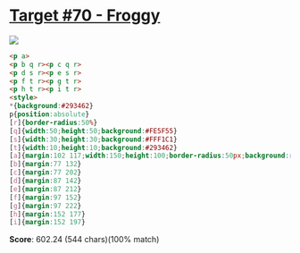 # [Target #70 - Froggy](https://cssbattle.dev/play/70)

![](https://cssbattle.dev/targets/70.png)

```HTML
<p a>
<p b q r><p c q r>
<p d s r><p e s r>
<p f t r><p g t r>
<p h t r><p i t r>
<style>
*{background:#293462}
p{position:absolute}
[r]{border-radius:50%}
[q]{width:50;height:50;background:#FE5F55}
[s]{width:30;height:30;background:#FFF1C1}
[t]{width:10;height:10;background:#293462}
[a]{margin:102 117;width:150;height:100;border-radius:50px;background:radial-gradient(191px at 50%-120%,#FE5F55 99%,#A64942)}
[b]{margin:77 132}
[c]{margin:77 202}
[d]{margin:87 142}
[e]{margin:87 212}
[f]{margin:97 152}
[g]{margin:97 222}
[h]{margin:152 177}
[i]{margin:152 197}
```

**Score**: 602.24 (544 chars)(100% match)
